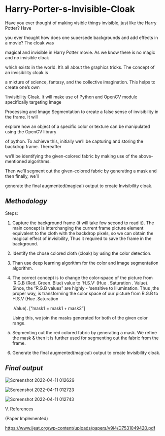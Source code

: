 # Harry-Porter-s-Invisible-Cloak

Have you ever thought of making visible things invisible, just like the Harry Potter? Have 

you ever thought how does one supersede backgrounds and add effects in a movie? The cloak was 

magical and invisible in Harry Potter movie. As we know there is no magic and no invisible cloak

which exists in the world. It’s all about the graphics tricks. The concept of an invisibility cloak is 

a mixture of science, fantasy, and the collective imagination. This helps to create one’s own 

‘Invisibility Cloak. It will make use of Python and OpenCV module specifically targeting Image 

Processing and Image Segmentation to create a false sense of invisibility in the frame. It will 

explore how an object of a specific color or texture can be manipulated using the OpenCV library 

of python. To achieve this, initially we’ll be capturing and storing the backdrop frame. Thereafter 

we’ll be identifying the given-colored fabric by making use of the above-mentioned algorithms. 

Then we’ll segment out the given-colored fabric by generating a mask and then finally, we’ll 

generate the final augmented(magical) output to create Invisibility cloak. 


## *Methodology*

Steps:

1. Capture the background frame (it will take few second to read it). The main concept is interchanging the current frame picture element equivalent to 
  the cloth with the backdrop pixels, so we can obtain the magical effect of invisibility,  Thus it required to save the frame in the background.

2. Identify the chose colored cloth (cloak) by using the color detection.

3. Than use deep learning algorithm for the color and image segmentation algorithm.

4. The correct concept is to change the color-space of the picture from ‘R.G.B (Red.  Green. Blue) value to ‘H.S.V’ (Hue . Saturation . Value).
   Since, the “R.G.B values” are highly - ‘sensitive to Illumination. Thus ,the proper way,  is transforming the color space of our picture from R.G.B to H.S.V (Hue .Saturation 

   .Value). [“mask1 = mask1 + mask2”]

   Using this, we join the masks generated for both of the given color range.

5. Segmenting out the red colored fabric by generating a mask. We refine the mask & then it is further used for segmenting out the fabric from the frame.

6. Generate the final augmented(magical) output to create Invisibility cloak.



 

## *Final output*



![Screenshot 2022-04-11 012626](https://user-images.githubusercontent.com/40821800/162637417-27873948-5570-4d94-a876-6105935248ec.png)

![Screenshot 2022-04-11 012723](https://user-images.githubusercontent.com/40821800/162637420-53b99b95-34cb-42d3-8adc-bae17931cc96.png)

![Screenshot 2022-04-11 012743](https://user-images.githubusercontent.com/40821800/162637423-0f0fe236-761f-4935-b286-045522be6cc8.png)



V. References

(Paper Implemented)


https://www.ijeat.org/wp-content/uploads/papers/v9i4/D7531049420.pdf
